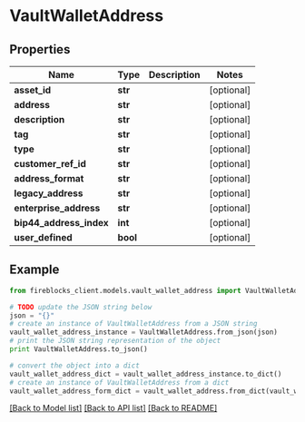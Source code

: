 # VaultWalletAddress


## Properties

Name | Type | Description | Notes
------------ | ------------- | ------------- | -------------
**asset_id** | **str** |  | [optional] 
**address** | **str** |  | [optional] 
**description** | **str** |  | [optional] 
**tag** | **str** |  | [optional] 
**type** | **str** |  | [optional] 
**customer_ref_id** | **str** |  | [optional] 
**address_format** | **str** |  | [optional] 
**legacy_address** | **str** |  | [optional] 
**enterprise_address** | **str** |  | [optional] 
**bip44_address_index** | **int** |  | [optional] 
**user_defined** | **bool** |  | [optional] 

## Example

```python
from fireblocks_client.models.vault_wallet_address import VaultWalletAddress

# TODO update the JSON string below
json = "{}"
# create an instance of VaultWalletAddress from a JSON string
vault_wallet_address_instance = VaultWalletAddress.from_json(json)
# print the JSON string representation of the object
print VaultWalletAddress.to_json()

# convert the object into a dict
vault_wallet_address_dict = vault_wallet_address_instance.to_dict()
# create an instance of VaultWalletAddress from a dict
vault_wallet_address_form_dict = vault_wallet_address.from_dict(vault_wallet_address_dict)
```
[[Back to Model list]](../README.md#documentation-for-models) [[Back to API list]](../README.md#documentation-for-api-endpoints) [[Back to README]](../README.md)



